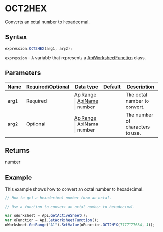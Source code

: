 # OCT2HEX

Converts an octal number to hexadecimal.

## Syntax

```javascript
expression.OCT2HEX(arg1, arg2);
```

`expression` - A variable that represents a [ApiWorksheetFunction](../ApiWorksheetFunction.md) class.

## Parameters

| **Name** | **Required/Optional** | **Data type** | **Default** | **Description** |
| ------------- | ------------- | ------------- | ------------- | ------------- |
| arg1 | Required | [ApiRange](../../ApiRange/ApiRange.md) \| [ApiName](../../ApiName/ApiName.md) \| number |  | The octal number to convert. |
| arg2 | Optional | [ApiRange](../../ApiRange/ApiRange.md) \| [ApiName](../../ApiName/ApiName.md) \| number |  | The number of characters to use. |

## Returns

number

## Example

This example shows how to convert an octal number to hexadecimal.

```javascript editor-xlsx
// How to get a hexadecimal number form an octal.

// Use a function to convert an octal number to hexadecimal.

var oWorksheet = Api.GetActiveSheet();
var oFunction = Api.GetWorksheetFunction();
oWorksheet.GetRange("A1").SetValue(oFunction.OCT2HEX(7777777634, 4));
```

